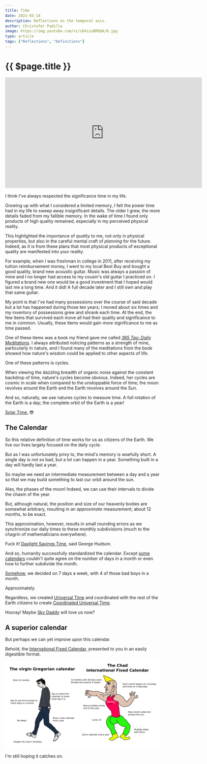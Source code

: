 ```yaml
---
title: Time
date: 2021-03-14
description: Reflections on the temporal axis.
author: Christofer Padilla
image: https://img.youtube.com/vi/uD4izuDMUQA/0.jpg
type: article
tags: ["Reflections", "Definitions"]
---
```


# {{ $page.title }}

<div class="resp-container">
  <iframe class="resp-iframe" width="640" height="360" src="https://www.youtube.com/embed/uD4izuDMUQA" frameborder="0" allow="accelerometer; autoplay; clipboard-write; encrypted-media; gyroscope; picture-in-picture" allowfullscreen></iframe>
</div>

I think I've always respected the significance time in my life.

Growing up with what I considered a limited memory, I felt the power time had in my life to sweep away insignificant details. The older I grew, the more details faded from my fallible memory. In the wake of time I found only products of high quality remained, especially in my perceived physical reality.

This highlighted the importance of *quality* to me, not only in physical properties, but also in the careful mental craft of *planning* for the future. Indeed, as it is from these plans that most physical products of exceptional quality are manifested into your reality.

For example, when I was freshman in college in 2011, after receiving my tuition reimbursement money, I went to my local Best Buy and bought a good quality, brand new acoustic guitar. Music was always a passion of mine and I no longer had access to my cousin's old guitar I practiced on. I figured a brand new one would be a good investment that I hoped would last me a long time. And it did! A full decade later and I still own and play that same guitar.

My point is that I've had many possessions over the course of said decade but a lot has happened during those ten years; I moved about six times and my inventory of possessions grew and shrank each time. At the end, the few items that survived each move all had their quality and significance to me in common. Usually, these items would gain *more* significance to me as time passed.

One of these items was a book my friend gave me called [*365 Tao: Daily Meditations*](https://www.barnesandnoble.com/w/365-tao-deng-ming-dao-deng-ming-dao/1115016248). I always attributed noticing patterns as a strength of mine, particularly in nature, and I found many of the meditations from the book showed how nature's wisdom could be applied to other aspects of life.

One of these patterns is cycles.

When viewing the dazzling breadth of organic noise against the constant backdrop of time, nature's cycles become obvious. Indeed, her cycles are cosmic in scale when compared to the unstoppable force of time; the moon revolves around the Earth and the Earth revolves around the Sun.

And so, naturally, we use natures cycles to measure time. A full rotation of the Earth is a day; the complete orbit of the Earth is a year!

[Solar Time.](https://en.wikipedia.org/wiki/Solar_time) 😎

## The Calendar

So this relative definition of time works for us as citizens of the Earth. We live our lives largely focused on the daily cycle.

But as I was unfortunately privy to, the mind's memory is woefully short. A single day is not so bad, but a lot can happen in a year. Something built in a day will hardly last a year.

So maybe we need an intermediate measurement between a day and a year so that we may build something to last our orbit around the sun.

Alas, the phases of the moon! Indeed, we can use their intervals to divide the chasm of the year.

But, although natural, the position and size of our heavenly bodies are somewhat arbitrary, resulting in an *approximate* measurement; about 12 months, to be exact.

This approximation, however, results in small rounding errors as we synchronize our daily times to these monthly subdivisions (much to the chagrin of mathematicians everywhere).

Fuck it! [Daylight Savings Time](https://en.wikipedia.org/wiki/Daylight_saving_time), said George Hudson.

And so, humanity successfully standardized the calendar. Except [some calendars](https://en.wikipedia.org/wiki/Month#Months_in_various_calendars) couldn't quite agree on the number of days in a month or even how to further subdivide the month.

[Somehow](https://www.icr.org/article/creation-seven-day-week), we decided on 7 days a week, with 4 of those bad boys in a month.

Approximately.

Regardless, we created [Universal Time](https://en.wikipedia.org/wiki/Universal_Time) and coordinated with the rest of the Earth citizens to create [Coordinated Universal Time](https://en.wikipedia.org/wiki/Coordinated_Universal_Time).

Hooray! Maybe [Sky Daddy](/images/skydaddy.jpg) will love us now?

## A superior calendar

But perhaps we can yet improve upon this calendar.

Behold, the [International Fixed Calendar](https://en.wikipedia.org/wiki/International_Fixed_Calendar), presented to you in an easily digestible format.

![](/images/virgingregorianvschadifc.png)

I'm still hoping it catches on.

<TagLinks />

<Comments />
